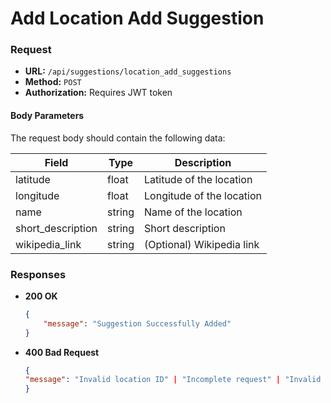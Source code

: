 # Add Location Add Suggestion

### Request

-   **URL:** `/api/suggestions/location_add_suggestions`
-   **Method:** `POST`
-   **Authorization:** Requires JWT token

#### Body Parameters

The request body should contain the following data:

| Field             | Type   | Description               |
| ----------------- | ------ | ------------------------- |
| latitude          | float  | Latitude of the location  |
| longitude         | float  | Longitude of the location |
| name              | string | Name of the location      |
| short_description | string | Short description         |
| wikipedia_link    | string | (Optional) Wikipedia link |

### Responses

-   **200 OK**

    ```json
    {
        "message": "Suggestion Successfully Added"
    }
    ```

-   **400 Bad Request**
    ```json
    {
    "message": "Invalid location ID" | "Incomplete request" | "Invalid data submitted"
    }
    ```
